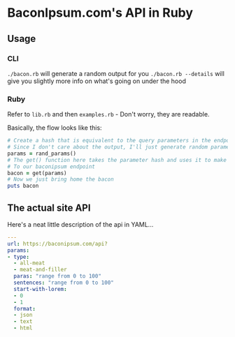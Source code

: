 # BaconIpsum.com's API in Ruby

## Usage

### CLI

`./bacon.rb` will generate a random output for you
`./bacon.rb --details` will give you slightly more info on what's going on under the hood

### Ruby

Refer to `lib.rb` and then `examples.rb` - Don't worry, they are readable.

Basically, the flow looks like this:
```ruby
# Create a hash that is equivalent to the query parameters in the endpoint url
# Since I don't care about the output, I'll just generate random parameters
params = rand_params()
# The get() function here takes the parameter hash and uses it to make a valid GET request
# To our baconipsum endpoint
bacon = get(params)
# Now we just bring home the bacon
puts bacon
```

## The actual site API

Here's a neat little description of the api in YAML...

```YAML
---
url: https://baconipsum.com/api?
params:
- type:
  - all-meat
  - meat-and-filler
  paras: "range from 0 to 100"
  sentences: "range from 0 to 100"
  start-with-lorem:
  - 0
  - 1
  format:
  - json
  - text
  - html
```
